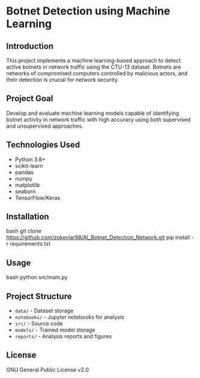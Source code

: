 # Botnet Detection using Machine Learning

## Introduction
This project implements a machine learning-based approach to detect active botnets in network traffic using the CTU-13 dataset. Botnets are networks of compromised computers controlled by malicious actors, and their detection is crucial for network security.

## Project Goal
Develop and evaluate machine learning models capable of identifying botnet activity in network traffic with high accuracy using both supervised and unsupervised approaches.

## Technologies Used
- Python 3.8+
- scikit-learn
- pandas
- numpy
- matplotlib
- seaborn
- TensorFlow/Keras

## Installation

bash
git clone https://github.com/zokevlar98/AI_Botnet_Detection_Network.git
pip install -r requirements.txt


## Usage

bash
python src/main.py



## Project Structure
- `data/` - Dataset storage
- `notebooks/` - Jupyter notebooks for analysis
- `src/` - Source code
- `models/` - Trained model storage
- `reports/` - Analysis reports and figures

## License
GNU General Public License v2.0